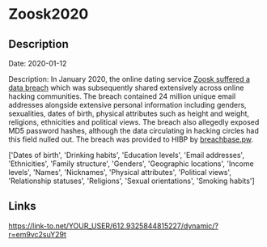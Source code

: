 # Zoosk2020

## Description

Date: 2020-01-12

Description:
In January 2020, the online dating service <a href="https://grahamcluley.com/zoosk-hacking/" target="_blank" rel="noopener">Zoosk suffered a data breach</a> which was subsequently shared extensively across online hacking communities. The breach contained 24 million unique email addresses alongside extensive personal information including genders, sexualities, dates of birth, physical attributes such as height and weight, religions, ethnicities and political views. The breach also allegedly exposed MD5 password hashes, although the data circulating in hacking circles had this field nulled out. The breach was provided to HIBP by <a href="https://breachbase.pw/" target="_blank" rel="noopener">breachbase.pw</a>.


['Dates of birth', 'Drinking habits', 'Education levels', 'Email addresses', 'Ethnicities', 'Family structure', 'Genders', 'Geographic locations', 'Income levels', 'Names', 'Nicknames', 'Physical attributes', 'Political views', 'Relationship statuses', 'Religions', 'Sexual orientations', 'Smoking habits']

## Links

https://link-to.net/YOUR_USER/612.9325844815227/dynamic/?r=em9vc2suY29t